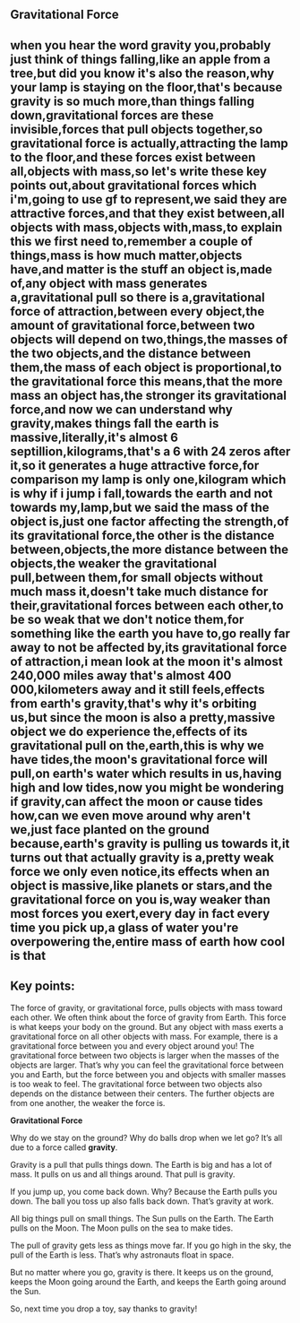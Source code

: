 ## Gravitational Force
when you hear the word gravity you,probably just think of things falling,like an apple from a tree,but did you know it's also the reason,why your lamp is staying on the floor,that's because gravity is so much more,than things falling down,gravitational forces are these invisible,forces that pull objects together,so gravitational force is actually,attracting the lamp to the floor,and these forces exist between all,objects with mass,so let's write these key points out,about gravitational forces which i'm,going to use gf to represent,we said they are attractive forces,and that they exist between,all objects with mass,objects with,mass,to explain this we first need to,remember a couple of things,mass is how much matter,objects have,and matter is the stuff an object is,made of,any object with mass generates a,gravitational pull so there is a,gravitational force of attraction,between every object,the amount of gravitational force,between two objects will depend on two,things,the masses of the two objects,and the distance between them,the mass of each object is proportional,to the gravitational force this means,that the more mass an object has,the stronger its gravitational force,and now we can understand why gravity,makes things fall the earth is massive,literally,it's almost 6 septillion,kilograms,that's a 6 with 24 zeros after it,so it generates a huge attractive force,for comparison my lamp is only one,kilogram which is why if i jump i fall,towards the earth and not towards my,lamp,but we said the mass of the object is,just one factor affecting the strength,of its gravitational force,the other is the distance between,objects,the more distance between the objects,the weaker the gravitational pull,between them,for small objects without much mass it,doesn't take much distance for their,gravitational forces between each other,to be so weak that we don't notice them,for something like the earth you have to,go really far away to not be affected by,its gravitational force of attraction,i mean look at the moon it's almost 240,000 miles away that's almost 400 000,kilometers away and it still feels,effects from earth's gravity,that's why it's orbiting us,but since the moon is also a pretty,massive object we do experience the,effects of its gravitational pull on the,earth,this is why we have tides,the moon's gravitational force will pull,on earth's water which results in us,having high and low tides,now you might be wondering if gravity,can affect the moon or cause tides how,can we even move around why aren't we,just face planted on the ground because,earth's gravity is pulling us towards it,it turns out that actually gravity is a,pretty weak force we only even notice,its effects when an object is massive,like planets or stars,and the gravitational force on you is,way weaker than most forces you exert,every day in fact every time you pick up,a glass of water you're overpowering the,entire mass of earth how cool is that
--- 
## Key points:
The force of gravity, or gravitational force, pulls objects with mass toward each other.
We often think about the force of gravity from Earth. This force is what keeps your body on the ground.
But any object with mass exerts a gravitational force on all other objects with mass. For example, there is a gravitational force between you and every object around you!
The gravitational force between two objects is larger when the masses of the objects are larger. That’s why you can feel the gravitational force between you and Earth, but the force between you and objects with smaller masses is too weak to feel.
The gravitational force between two objects also depends on the distance between their centers. The further objects are from one another, the weaker the force is.

**Gravitational Force**

Why do we stay on the ground? Why do balls drop when we let go? It’s all due to a force called **gravity**.

Gravity is a pull that pulls things down. The Earth is big and has a lot of mass. It pulls on us and all things around. That pull is gravity.

If you jump up, you come back down. Why? Because the Earth pulls you down. The ball you toss up also falls back down. That’s gravity at work.

All big things pull on small things. The Sun pulls on the Earth. The Earth pulls on the Moon. The Moon pulls on the sea to make tides.

The pull of gravity gets less as things move far. If you go high in the sky, the pull of the Earth is less. That’s why astronauts float in space.

But no matter where you go, gravity is there. It keeps us on the ground, keeps the Moon going around the Earth, and keeps the Earth going around the Sun.

So, next time you drop a toy, say thanks to gravity!

